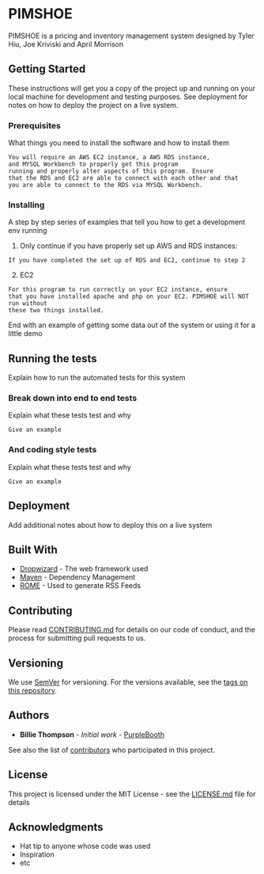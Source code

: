 # PIMSHOE

PIMSHOE is a pricing and inventory management system designed by Tyler Hiu, Joe Kriviski and April Morrison

## Getting Started

These instructions will get you a copy of the project up and running on your local machine for development and testing purposes. See deployment for notes on how to deploy the project on a live system.

### Prerequisites

What things you need to install the software and how to install them

```
You will require an AWS EC2 instance, a AWS RDS instance, 
and MYSQL Workbench to properly get this program 
running and properly alter aspects of this program. Ensure 
that the RDS and EC2 are able to connect with each other and that 
you are able to connect to the RDS via MYSQL Workbench. 
```

### Installing

A step by step series of examples that tell you how to get a development env running

1. Only continue if you have properly set up AWS and RDS instances:

```
If you have completed the set up of RDS and EC2, continue to step 2
```

2. EC2

```
For this program to run correctly on your EC2 instance, ensure 
that you have installed apache and php on your EC2. PIMSHOE will NOT run without 
these two things installed. 
```

End with an example of getting some data out of the system or using it for a little demo

## Running the tests

Explain how to run the automated tests for this system

### Break down into end to end tests

Explain what these tests test and why

```
Give an example
```

### And coding style tests

Explain what these tests test and why

```
Give an example
```

## Deployment

Add additional notes about how to deploy this on a live system

## Built With

* [Dropwizard](http://www.dropwizard.io/1.0.2/docs/) - The web framework used
* [Maven](https://maven.apache.org/) - Dependency Management
* [ROME](https://rometools.github.io/rome/) - Used to generate RSS Feeds

## Contributing

Please read [CONTRIBUTING.md](https://gist.github.com/PurpleBooth/b24679402957c63ec426) for details on our code of conduct, and the process for submitting pull requests to us.

## Versioning

We use [SemVer](http://semver.org/) for versioning. For the versions available, see the [tags on this repository](https://github.com/your/project/tags). 

## Authors

* **Billie Thompson** - *Initial work* - [PurpleBooth](https://github.com/PurpleBooth)

See also the list of [contributors](https://github.com/your/project/contributors) who participated in this project.

## License

This project is licensed under the MIT License - see the [LICENSE.md](LICENSE.md) file for details

## Acknowledgments

* Hat tip to anyone whose code was used
* Inspiration
* etc
